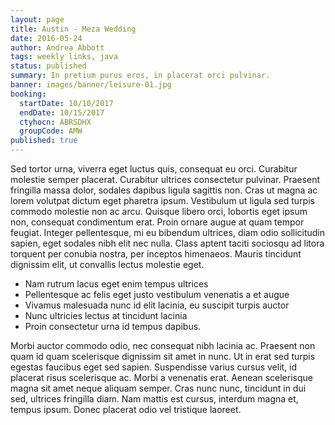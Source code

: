 ```yaml
---
layout: page
title: Austin - Meza Wedding
date: 2016-05-24
author: Andrea Abbott
tags: weekly links, java
status: published
summary: In pretium purus eros, in placerat orci pulvinar.
banner: images/banner/leisure-01.jpg
booking:
  startDate: 10/10/2017
  endDate: 10/15/2017
  ctyhocn: ABRSDHX
  groupCode: AMW
published: true
---
```

Sed tortor urna, viverra eget luctus quis, consequat eu orci. Curabitur molestie semper placerat. Curabitur ultrices consectetur pulvinar. Praesent fringilla massa dolor, sodales dapibus ligula sagittis non. Cras ut magna ac lorem volutpat dictum eget pharetra ipsum. Vestibulum ut ligula sed turpis commodo molestie non ac arcu. Quisque libero orci, lobortis eget ipsum non, consequat condimentum erat. Proin ornare augue at quam tempor feugiat. Integer pellentesque, mi eu bibendum ultrices, diam odio sollicitudin sapien, eget sodales nibh elit nec nulla. Class aptent taciti sociosqu ad litora torquent per conubia nostra, per inceptos himenaeos. Mauris tincidunt dignissim elit, ut convallis lectus molestie eget.

* Nam rutrum lacus eget enim tempus ultrices
* Pellentesque ac felis eget justo vestibulum venenatis a et augue
* Vivamus malesuada nunc id elit lacinia, eu suscipit turpis auctor
* Nunc ultricies lectus at tincidunt lacinia
* Proin consectetur urna id tempus dapibus.

Morbi auctor commodo odio, nec consequat nibh lacinia ac. Praesent non quam id quam scelerisque dignissim sit amet in nunc. Ut in erat sed turpis egestas faucibus eget sed sapien. Suspendisse varius cursus velit, id placerat risus scelerisque ac. Morbi a venenatis erat. Aenean scelerisque magna sit amet neque aliquam semper. Cras nunc nunc, tincidunt in dui sed, ultrices fringilla diam. Nam mattis est cursus, interdum magna et, tempus ipsum. Donec placerat odio vel tristique laoreet.
